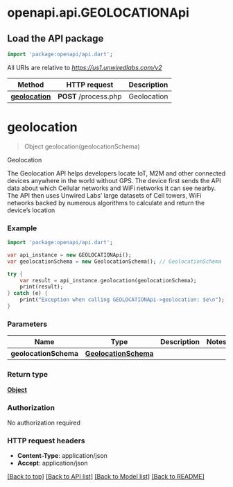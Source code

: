 # openapi.api.GEOLOCATIONApi

## Load the API package
```dart
import 'package:openapi/api.dart';
```

All URIs are relative to *https://us1.unwiredlabs.com/v2*

Method | HTTP request | Description
------------- | ------------- | -------------
[**geolocation**](GEOLOCATIONApi.md#geolocation) | **POST** /process.php | Geolocation


# **geolocation**
> Object geolocation(geolocationSchema)

Geolocation

The Geolocation API helps developers locate IoT, M2M and other connected devices anywhere in the world without GPS. The device first sends the API data about which Cellular networks and WiFi networks it can see nearby. The API then uses Unwired Labs’ large datasets of Cell towers, WiFi networks backed by numerous algorithms to calculate and return the device’s location

### Example 
```dart
import 'package:openapi/api.dart';

var api_instance = new GEOLOCATIONApi();
var geolocationSchema = new GeolocationSchema(); // GeolocationSchema | 

try { 
    var result = api_instance.geolocation(geolocationSchema);
    print(result);
} catch (e) {
    print("Exception when calling GEOLOCATIONApi->geolocation: $e\n");
}
```

### Parameters

Name | Type | Description  | Notes
------------- | ------------- | ------------- | -------------
 **geolocationSchema** | [**GeolocationSchema**](GeolocationSchema.md)|  | 

### Return type

[**Object**](Object.md)

### Authorization

No authorization required

### HTTP request headers

 - **Content-Type**: application/json
 - **Accept**: application/json

[[Back to top]](#) [[Back to API list]](../README.md#documentation-for-api-endpoints) [[Back to Model list]](../README.md#documentation-for-models) [[Back to README]](../README.md)

